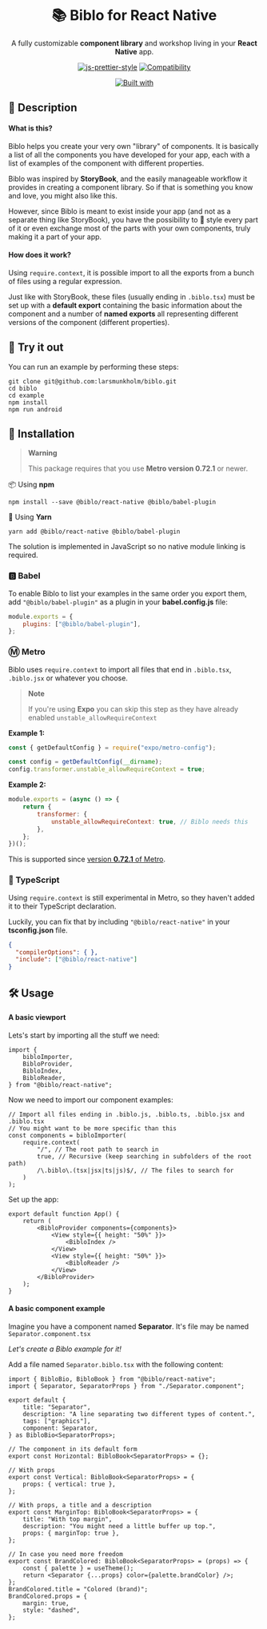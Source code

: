 <div align="center">

# 📚 Biblo for React Native

A fully customizable **component library** and workshop living in your **React Native** app.

[![js-prettier-style](https://img.shields.io/badge/code_style-prettier-ff69b4.svg?style=for-the-badge)](https://prettier.io/)
[![Compatibility](https://img.shields.io/badge/platform-android%20%7C%20ios%20%7C%20Web%20%7C%20expo-blue.svg?style=for-the-badge)](http://npmjs.org/package/@biblo/react-native)

[![Built with](https://skills.thijs.gg/icons?i=react,ts&theme=dark)](https://github.com/larsmunkholm/biblo)

</div>

## 📘 Description

#### What is this?

Biblo helps you create your very own "library" of components. It is basically a list of all the components you have developed for your app, each with a list of examples of the component with different properties.

Biblo was inspired by **StoryBook**, and the easily manageable workflow it provides in creating a component library. So if that is something you know and love, you might also like this.

However, since Biblo is meant to exist inside your app (and not as a separate thing like StoryBook), you have the possibility to 💅 style every part of it or even exchange most of the parts with your own components, truly making it a part of your app.

#### How does it work?

Using `require.context`, it is possible import to all the exports from a bunch of files using a regular expression.

Just like with StoryBook, these files (usually ending in `.biblo.tsx`) must be set up with a **default export** containing the basic information about the component and a number of **named exports** all representing different versions of the component (different properties).

## 🚀 Try it out

You can run an example by performing these steps:

```
git clone git@github.com:larsmunkholm/biblo.git
cd biblo
cd example
npm install
npm run android
```

## 💾 Installation

> **Warning**
> 
> This package requires that you use **Metro version 0.72.1** or newer.

📦 Using **npm**

```
npm install --save @biblo/react-native @biblo/babel-plugin
```

🧶 Using **Yarn**

```
yarn add @biblo/react-native @biblo/babel-plugin
```

The solution is implemented in JavaScript so no native module linking is required.

### 🅱️ Babel

To enable Biblo to list your examples in the same order you export them, add `"@biblo/babel-plugin"` as a plugin in your **babel.config.js** file:

```js
module.exports = {
    plugins: ["@biblo/babel-plugin"],
};
```

### Ⓜ️ Metro

Biblo uses `require.context` to import all files that end in `.biblo.tsx`, `.biblo.jsx` or whatever you choose.

> **Note**
> 
> If you're using **Expo** you can skip this step as they have already enabled `unstable_allowRequireContext`

**Example 1:**

```js
const { getDefaultConfig } = require("expo/metro-config");

const config = getDefaultConfig(__dirname);
config.transformer.unstable_allowRequireContext = true;
```

**Example 2:**

```js
module.exports = (async () => {
    return {
        transformer: {
            unstable_allowRequireContext: true, // Biblo needs this
        },
    };
})();
```

This is supported since [version **0.72.1** of Metro](https://github.com/facebook/metro/releases/tag/v0.72.1).

### 🎯 TypeScript

Using `require.context` is still experimental in Metro, so they haven't added it to their TypeScript declaration.

Luckily, you can fix that by including `"@biblo/react-native"` in your **tsconfig.json** file.

```json
{
  "compilerOptions": { },
  "include": ["@biblo/react-native"]
}
```

## 🛠 Usage

#### A basic viewport

Lets's start by importing all the stuff we need:

```tsx
import {
    bibloImporter,
    BibloProvider,
    BibloIndex,
    BibloReader,
} from "@biblo/react-native";
```

Now we need to import our component examples:

```tsx
// Import all files ending in .biblo.js, .biblo.ts, .biblo.jsx and .biblo.tsx
// You might want to be more specific than this
const components = bibloImporter(
    require.context(
        "/", // The root path to search in
        true, // Recursive (keep searching in subfolders of the root path)
        /\.biblo\.(tsx|jsx|ts|js)$/, // The files to search for
    )
);
```

Set up the app:

```tsx
export default function App() {
    return (
        <BibloProvider components={components}>
            <View style={{ height: "50%" }}>
                <BibloIndex />
            </View>
            <View style={{ height: "50%" }}>
                <BibloReader />
            </View>
        </BibloProvider>
    );
}
````

#### A basic component example

Imagine you have a component named **Separator**. It's file may be named `Separator.component.tsx`

_Let's create a Biblo example for it!_

Add a file named `Separator.biblo.tsx` with the following content:

```tsx
import { BibloBio, BibloBook } from "@biblo/react-native";
import { Separator, SeparatorProps } from "./Separator.component";

export default {
    title: "Separator",
    description: "A line separating two different types of content.",
    tags: ["graphics"],
    component: Separator,
} as BibloBio<SeparatorProps>;

// The component in its default form
export const Horizontal: BibloBook<SeparatorProps> = {};

// With props
export const Vertical: BibloBook<SeparatorProps> = {
    props: { vertical: true },
};

// With props, a title and a description
export const MarginTop: BibloBook<SeparatorProps> = {
    title: "With top margin",
    description: "You might need a little buffer up top.",
    props: { marginTop: true },
};

// In case you need more freedom
export const BrandColored: BibloBook<SeparatorProps> = (props) => {
    const { palette } = useTheme();
    return <Separator {...props} color={palette.brandColor} />;
};
BrandColored.title = "Colored (brand)";
BrandColored.props = {
    margin: true,
    style: "dashed",
};
```
